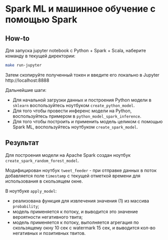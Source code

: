 # Spark ML и машинное обучение с помощью Spark 

## How-to 

Для запуска jupyter notebook с Python + Spark + Scala, наберите команду в текущей директории:
```bash
make run-jupyter
```

Затем скопируйте полученный токен и введите его локально в Jupyter http://localhost:8888

Дальнейшие шаги:
- Для начальной загрузки данных и построения Python модели в `sklearn` воспользуйтесь ноутбуком `create_python_model`.
- Для того чтобы провести инференс модели на Python, воспользуйтесь примером в `python_model_spark_inference`.
- Для того чтобы построить и применить модель целиком с помощью Spark ML, воспользуйтесь ноутбуком `create_spark_model`.

## Результат

Для построения модели на Apache Spark создан ноутбук `create_spark_random_forest_model`.

Модифицирован ноутбук `tweet_feeder` - при отправке данных в поток добавляется поле `timestamp` с текущей отметкой времени для использования в скользящем окне.

В ноутбуке `apply_model`:
- реализована функция для извлечения значения (1) из массива `probability`;
- модель применяется к потоку, и выводится это значение вероятности негативного твита;
- модель применяется к потоку, выполняется агрегация по скользящему окну 10 сек с watermark 15 сек, и выводится кол-во негативных и позитивных твитов.
